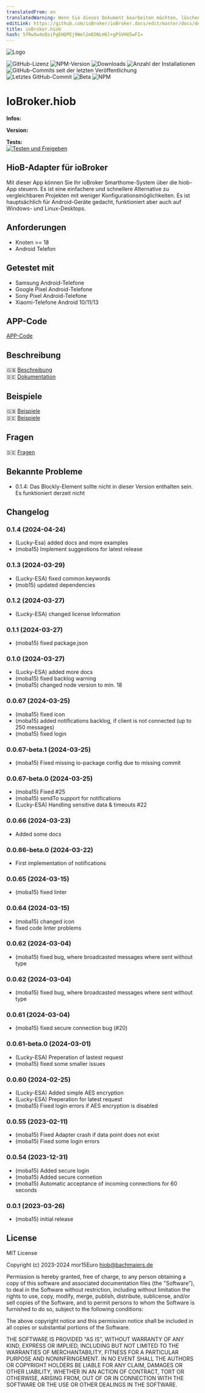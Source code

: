 ```yaml
---
translatedFrom: en
translatedWarning: Wenn Sie dieses Dokument bearbeiten möchten, löschen Sie bitte das Feld "translationsFrom". Andernfalls wird dieses Dokument automatisch erneut übersetzt
editLink: https://github.com/ioBroker/ioBroker.docs/edit/master/docs/de/adapterref/iobroker.hiob/README.md
title: ioBroker.hiob
hash: 5fRwXw4oQsiPgEHQPEj9Wel2mEONLH6l+gPSVHU5wFI=
---
```

![Logo](../../../en/adapterref/iobroker.hiob/admin/hiob.png)

![GitHub-Lizenz](https://img.shields.io/github/license/moba15/ioBroker.hiob)
![NPM-Version](https://img.shields.io/npm/v/iobroker.hiob.svg)
![Downloads](https://img.shields.io/npm/dm/iobroker.hiob.svg)
![Anzahl der Installationen](https://iobroker.live/badges/hiob-installed.svg)
![GitHub-Commits seit der letzten Veröffentlichung](https://img.shields.io/github/commits-since/moba15/ioBroker.hiob/latest)
![Letztes GitHub-Commit](https://img.shields.io/github/last-commit/moba15/ioBroker.hiob)
![Beta](https://img.shields.io/npm/v/iobroker.hiob.svg?color=red&label=beta)
![NPM](https://nodei.co/npm/iobroker.hiop.png?downloads=true)

# IoBroker.hiob
**Infos:** </br>

**Version:** </br>

**Tests:** </br> [![Testen und Freigeben](https://github.com/moba15/ioBroker.hiob/actions/workflows/test-and-release.yml/badge.svg)](https://github.com/moba15/ioBroker.hiob/actions/workflows/test-and-release.yml)

## HioB-Adapter für ioBroker
Mit dieser App können Sie Ihr ioBroker Smarthome-System über die hiob-App steuern. Es ist eine einfachere und schnellere Alternative zu vergleichbaren Projekten mit weniger Konfigurationsmöglichkeiten. Es ist hauptsächlich für Android-Geräte gedacht, funktioniert aber auch auf Windows- und Linux-Desktops.

## Anforderungen
- Knoten >= 18
-   Android Telefon

## Getestet mit
- Samsung Android-Telefone
- Google Pixel Android-Telefone
- Sony Pixel Android-Telefone
- Xiaomi-Telefone
Android 10/11/13

## APP-Code
[APP-Code](https://github.com/moba15/hiob_app)

## Beschreibung
🇬🇧 [Beschreibung](/docs/en/README.md)</br> 🇩🇪 [Dokumentation](/docs/de/README.md)

## Beispiele
🇬🇧 [Beispiele](/docs/en/example.md)</br> 🇩🇪 [Beispiele](/docs/de/example.md)

## Fragen
🇩🇪 [Fragen](https://forum.iobroker.net/topic/55250/neuer-adapter-hiob-handy-app)

## Bekannte Probleme
- 0.1.4: Das Blockly-Element sollte nicht in dieser Version enthalten sein. Es funktioniert derzeit nicht

## Changelog

<!--
    Placeholder for the next version (at the beginning of the line):
    ### **WORK IN PROGRESS**
-->
### 0.1.4 (2024-04-24)
- (Lucky-Esa) added docs and more examples
- (moba15) Implement suggestions for latest release

### 0.1.3 (2024-03-29)
- (Lucky-ESA) fixed common.keywords
- (mob15) updated dependencies

### 0.1.2 (2024-03-27)
- (Lucky-ESA) changed license Information

### 0.1.1 (2024-03-27)
- (moba15) fixed package.json

### 0.1.0 (2024-03-27)
- (Lucky-ESA) added more docs
- (moba15) fixed backlog warning
- (moba15) changed node version to min. 18

### 0.0.67 (2024-03-25)
 - (moba15) fixed icon
 - (moba15) added notifications backlog, if client is not connected (up to 250 messages)
 - (moba15) fixed login

### 0.0.67-beta.1 (2024-03-25)
 - (moba15) Fixed missing io-package config due to missing commit

### 0.0.67-beta.0 (2024-03-25)
 - (moba15) Fixed #25
 - (moba15) sendTo support for notifications
 - (Lucky-ESA) Handling sensitive data & timeouts #22

### 0.0.66 (2024-03-23)
- Added some docs

### 0.0.66-beta.0 (2024-03-22)
- First implementation of notifications

### 0.0.65 (2024-03-15)
 - (moba15) fixed linter

### 0.0.64 (2024-03-15) 
- (moba15) changed icon
- fixed code linter problems

### 0.0.62 (2024-03-04)
- (moba15) fixed bug, where broadcasted messages where sent without type

### 0.0.62 (2024-03-04)
- (moba15) fixed bug, where broadcasted messages where sent without type

### 0.0.61 (2024-03-04)
- (moba15) fixed secure connection bug (#20)

### 0.0.61-beta.0 (2024-03-01)
- (Lucky-ESA) Preperation of lastest request
- (moba15) fixed some smaller issues

### 0.0.60 (2024-02-25)

-   (Lucky-ESA) Added simple AES encryption
-   (Lucky-ESA) Preperation for latest request
-   (moba15) Fixed login errors if AES encryption is disabled

### 0.0.55 (2023-02-11)

-   (moba15) Fixed Adapter crash if data point does not exist
-   (moba15) Fixed some login errors

### 0.0.54 (2023-12-31)

-   (moba15) Added secure login
-   (moba15) Added secure connetion
-   (moba15) Automatic acceptance of incoming connections for 60 seconds

### 0.0.1 (2023-03-26)

-   (moba15) initial release

## License

MIT License

Copyright (c) 2023-2024 mor15Euro [hiob@bachmaiers.de](http://localhost:5000/u/bh3bIYvKVLQXD837pc8JlAJHx3Z2)

Permission is hereby granted, free of charge, to any person obtaining a copy
of this software and associated documentation files (the "Software"), to deal
in the Software without restriction, including without limitation the rights
to use, copy, modify, merge, publish, distribute, sublicense, and/or sell
copies of the Software, and to permit persons to whom the Software is
furnished to do so, subject to the following conditions:

The above copyright notice and this permission notice shall be included in all
copies or substantial portions of the Software.

THE SOFTWARE IS PROVIDED "AS IS", WITHOUT WARRANTY OF ANY KIND, EXPRESS OR
IMPLIED, INCLUDING BUT NOT LIMITED TO THE WARRANTIES OF MERCHANTABILITY,
FITNESS FOR A PARTICULAR PURPOSE AND NONINFRINGEMENT. IN NO EVENT SHALL THE
AUTHORS OR COPYRIGHT HOLDERS BE LIABLE FOR ANY CLAIM, DAMAGES OR OTHER
LIABILITY, WHETHER IN AN ACTION OF CONTRACT, TORT OR OTHERWISE, ARISING FROM,
OUT OF OR IN CONNECTION WITH THE SOFTWARE OR THE USE OR OTHER DEALINGS IN THE
SOFTWARE.